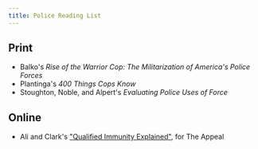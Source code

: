 ```yaml
---
title: Police Reading List
---
```


## Print
- Balko's _Rise of the Warrior Cop: The Militarization of America's Police Forces_
- Plantinga's _400 Things Cops Know_
- Stoughton, Noble, and Alpert's _Evaluating Police Uses of Force_

## Online
- Ali and Clark's ["Qualified Immunity Explained"](https://theappeal.org/qualified-immunity-explained/), for The Appeal
